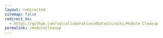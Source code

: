 ```yaml
---
layout: redirected
sitemap: false
redirect_to:
  - https://github.com/sqlcollaborative/dbatools/wiki/Module-Cleanup
permalink: /modulecleanup
---
```


